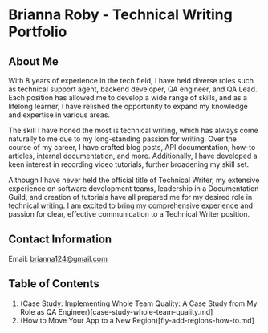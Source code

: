 # Brianna Roby - Technical Writing Portfolio

## About Me

With 8 years of experience in the tech field, I have held diverse roles such as technical support agent, backend developer, QA engineer, and QA Lead. Each position has allowed me to develop a wide range of skills, and as a lifelong learner, I have relished the opportunity to expand my knowledge and expertise in various areas.

The skill I have honed the most is technical writing, which has always come naturally to me due to my long-standing passion for writing. Over the course of my career, I have crafted blog posts, API documentation, how-to articles, internal documentation, and more. Additionally, I have developed a keen interest in recording video tutorials, further broadening my skill set.

Although I have never held the official title of Technical Writer, my extensive experience on software development teams, leadership in a Documentation Guild, and creation of tutorials have all prepared me for my desired role in technical writing. I am excited to bring my comprehensive experience and passion for clear, effective communication to a Technical Writer position.

## Contact Information
Email: brianna124@gmail.com

## Table of Contents

1. (Case Study: Implementing Whole Team Quality: A Case Study from My Role as QA Engineer)[case-study-whole-team-quality.md]
2. (How to Move Your App to a New Region)[fly-add-regions-how-to.md]